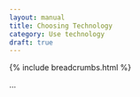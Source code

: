 ```yaml
---
layout: manual
title: Choosing Technology
category: Use technology
draft: true
---
```


{% include breadcrumbs.html %}

...